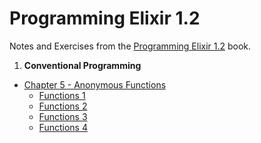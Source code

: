 # Programming Elixir 1.2
Notes and Exercises from the [Programming Elixir 1.2](https://pragprog.com/book/elixir12/programming-elixir-1-2) book.

1. **Conventional Programming**
  * [Chapter 5 - Anonymous Functions](https://github.com/jasonpilz/programming_elixir/tree/master/part_1/chapter_5)
    * [Functions 1](https://github.com/jasonpilz/programming_elixir/tree/master/part_1/chapter_5/functions_1)
    * [Functions 2](https://github.com/jasonpilz/programming_elixir/tree/master/part_1/chapter_5/functions_2)
    * [Functions 3](https://github.com/jasonpilz/programming_elixir/tree/master/part_1/chapter_5/functions_3)
    * [Functions 4](https://github.com/jasonpilz/programming_elixir/tree/master/part_1/chapter_5/functions_4)
